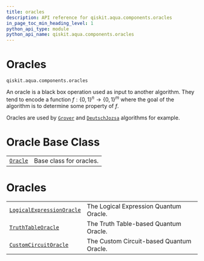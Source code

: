 ```yaml
---
title: oracles
description: API reference for qiskit.aqua.components.oracles
in_page_toc_min_heading_level: 1
python_api_type: module
python_api_name: qiskit.aqua.components.oracles
---
```


<span id="module-qiskit.aqua.components.oracles" />

<span id="qiskit-aqua-components-oracles" />

<span id="oracles-qiskit-aqua-components-oracles" />

# Oracles

<span id="module-qiskit.aqua.components.oracles" />

`qiskit.aqua.components.oracles`

An oracle is a black box operation used as input to another algorithm. They tend to encode a function $f:\{0,1\}^n \rightarrow \{0,1\}^m$ where the goal of the algorithm is to determine some property of $f$.

Oracles are used by [`Grover`](qiskit.aqua.algorithms.Grover#qiskit.aqua.algorithms.Grover "qiskit.aqua.algorithms.Grover") and [`DeutschJozsa`](qiskit.aqua.algorithms.DeutschJozsa#qiskit.aqua.algorithms.DeutschJozsa "qiskit.aqua.algorithms.DeutschJozsa") algorithms for example.

# Oracle Base Class

|                                                                                                                                 |                         |
| ------------------------------------------------------------------------------------------------------------------------------- | ----------------------- |
| [`Oracle`](qiskit.aqua.components.oracles.Oracle#qiskit.aqua.components.oracles.Oracle "qiskit.aqua.components.oracles.Oracle") | Base class for oracles. |

# Oracles

|                                                                                                                                                                                                     |                                          |
| --------------------------------------------------------------------------------------------------------------------------------------------------------------------------------------------------- | ---------------------------------------- |
| [`LogicalExpressionOracle`](qiskit.aqua.components.oracles.LogicalExpressionOracle#qiskit.aqua.components.oracles.LogicalExpressionOracle "qiskit.aqua.components.oracles.LogicalExpressionOracle") | The Logical Expression Quantum Oracle.   |
| [`TruthTableOracle`](qiskit.aqua.components.oracles.TruthTableOracle#qiskit.aqua.components.oracles.TruthTableOracle "qiskit.aqua.components.oracles.TruthTableOracle")                             | The Truth Table-based Quantum Oracle.    |
| [`CustomCircuitOracle`](qiskit.aqua.components.oracles.CustomCircuitOracle#qiskit.aqua.components.oracles.CustomCircuitOracle "qiskit.aqua.components.oracles.CustomCircuitOracle")                 | The Custom Circuit-based Quantum Oracle. |

